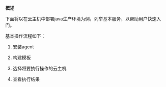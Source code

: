 **概述**

下面将以在云主机中部署java生产环境为例，列举基本服务，以帮助用户快速入门。

基本操作流程如下：

1. 安装agent

2. 构建模板

3. 选择将要执行操作的云主机

4. 查看执行结果

